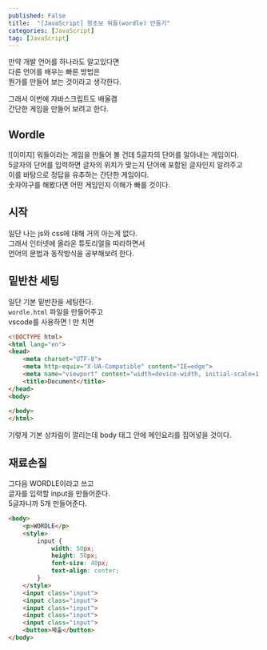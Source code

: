 ```yaml
---
published: False
title:  "[JavaScript] 왕초보 워들(wordle) 만들기"
categories: [JavaScript]
tag: [JavaScript]
---
```



만약 개발 언어를 하나라도 알고있다면  
다른 언어를 배우는 빠른 방법은  
뭔가를 만들어 보는 것이라고 생각한다.  

그래서 이번에 자바스크립트도 배울겸    
간단한 게임을 만들어 보려고 한다.  

## Wordle  
![이미지]
워들이라는 게임을 만들어 볼 건데 5글자의 단어를 알아내는 게임이다.  
5글자의 단어를 입력하면 글자의 위치가 맞는지 단어에 포함된 글자인지 알려주고  
이를 바탕으로 정답을 유추하는 간단한 게임이다.  
숫자야구를 해봤다면 어떤 게임인지 이해가 빠를 것이다.  

## 시작

일단 나는 js와 css에 대해 거의 아는게 없다.  
그래서 인터넷에 올라온 튜토리얼을 따라하면서  
언어의 문법과 동작방식을 공부해보려 한다.  

## 밑반찬 세팅  
일단 기본 밑반찬을 세팅한다.  
```wordle.html``` 파일을 만들어주고  
vscode를 사용하면 ! 만 치면 
```html
<!DOCTYPE html>
<html lang="en">
<head>
    <meta charset="UTF-8">
    <meta http-equiv="X-UA-Compatible" content="IE=edge">
    <meta name="viewport" content="width=device-width, initial-scale=1.0">
    <title>Document</title>
</head>
<body>
    
</body>
</html>
```

기렇게 기본 상차림이 깔리는데 body 태그 안에 메인요리를 집어넣을 것이다.  

## 재료손질  
그다음 WORDLE이라고 쓰고  
글자를 입력할 input을 만들어준다.  
5글자니까 5개 만들어준다.  
```html
<body>
    <p>WORDLE</p>
    <style>
        input {
            width: 50px;
            height: 50px;
            font-size: 40px;
            text-align: center;
        }
    </style>
    <input class="input">
    <input class="input">
    <input class="input">
    <input class="input">
    <input class="input">
    <button>제출</button>
</body>
```